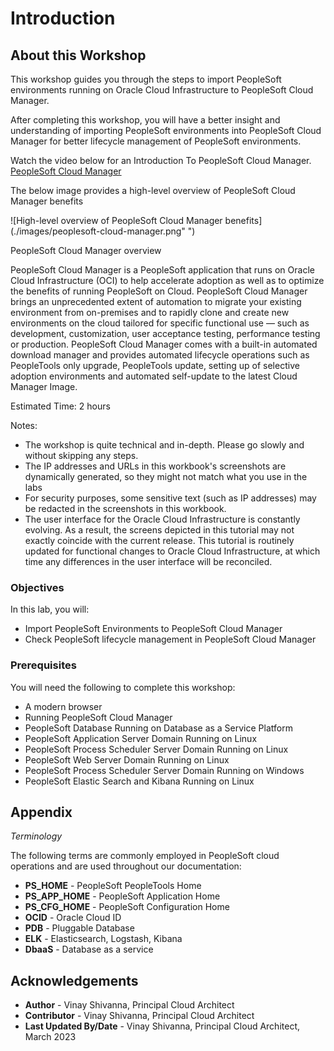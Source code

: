 # Introduction

## About this Workshop

This workshop guides you through the steps to import PeopleSoft environments running on Oracle Cloud Infrastructure to PeopleSoft Cloud Manager.

After completing this workshop, you will have a better insight and understanding of importing PeopleSoft environments into PeopleSoft Cloud Manager for better lifecycle management of PeopleSoft environments.

Watch the video below for an Introduction To PeopleSoft Cloud Manager.
[PeopleSoft Cloud Manager](youtube:msMcUr3fny4&t=4s:medium)

The below image provides a high-level overview of PeopleSoft Cloud Manager benefits

   ![High-level overview of PeopleSoft Cloud Manager benefits](./images/peoplesoft-cloud-manager.png" ")

PeopleSoft Cloud Manager overview

PeopleSoft Cloud Manager is a PeopleSoft application that runs on Oracle Cloud Infrastructure (OCI) to help accelerate adoption as well as to optimize the benefits of running PeopleSoft on Cloud. PeopleSoft Cloud Manager brings an unprecedented extent of automation to migrate your existing environment from on-premises and to rapidly clone and create new environments on the cloud tailored for specific functional use — such as development, customization, user acceptance testing, performance testing or production. PeopleSoft Cloud Manager comes with a built-in automated download manager and provides automated lifecycle operations such as PeopleTools only upgrade, PeopleTools update, setting up of selective adoption environments and automated self-update to the latest Cloud Manager Image. 

Estimated Time: 2 hours

Notes:

* The workshop is quite technical and in-depth. Please go slowly and without skipping any steps.
*  The IP addresses and URLs in this workbook's screenshots are dynamically generated, so they might not match what you use in the labs
* For security purposes, some sensitive text (such as IP addresses) may be redacted in the screenshots in this workbook.
* The user interface for the Oracle Cloud Infrastructure is constantly evolving. As a result, the screens depicted in this tutorial may not exactly coincide with the current release. This tutorial is routinely updated for functional changes to Oracle Cloud Infrastructure, at which time any differences in the user interface will be reconciled.


### Objectives

In this lab, you will:

* Import PeopleSoft Environments to PeopleSoft Cloud Manager
* Check PeopleSoft lifecycle management in PeopleSoft Cloud Manager


### Prerequisites

You will need the following to complete this workshop:

* A modern browser
* Running PeopleSoft Cloud Manager
* PeopleSoft Database Running on Database as a Service Platform
* PeopleSoft Application Server Domain Running on Linux 
* PeopleSoft Process Scheduler Server Domain Running on Linux 
* PeopleSoft Web Server Domain Running on Linux 
* PeopleSoft Process Scheduler Server Domain Running on Windows 
* PeopleSoft Elastic Search and Kibana Running on Linux 

## Appendix

*Terminology*

The following terms are commonly employed in PeopleSoft cloud operations and are used throughout our documentation:

* **PS_HOME** - PeopleSoft PeopleTools Home
* **PS_APP_HOME** - PeopleSoft Application Home
* **PS_CFG_HOME** - PeopleSoft Configuration Home
* **OCID** - Oracle Cloud ID
* **PDB** - Pluggable Database
* **ELK** - Elasticsearch, Logstash, Kibana
* **DbaaS** - Database as a service

## Acknowledgements
* **Author** - Vinay Shivanna, Principal Cloud Architect
* **Contributor** - Vinay Shivanna, Principal Cloud Architect
* **Last Updated By/Date** - Vinay Shivanna, Principal Cloud Architect, March 2023
